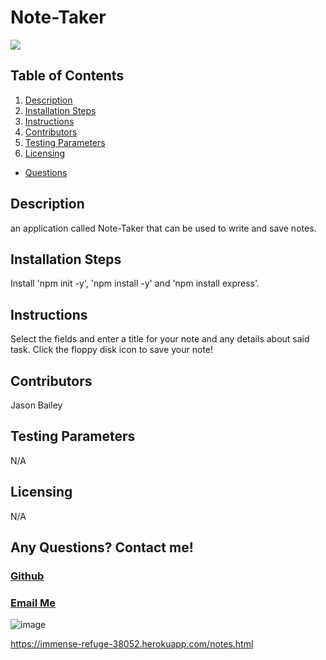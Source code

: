   # Note-Taker
  ![](https://img.shields.io/badge/license-Jason-blue)

  ## **Table of Contents**
  
  
  1. [Description](#description)
  2. [Installation Steps](#installation-steps)
  3. [Instructions](#instructions)
  4. [Contributors](#contributors)
  5. [Testing Parameters](#testing-parameters)
  6. [Licensing](#licensing)
  - [Questions](#github)
 
  
  
  ## Description
  an application called Note-Taker that can be used to write and save notes.
  ## Installation Steps
  Install 'npm init -y', 'npm install -y' and 'npm install express'.
  ## Instructions
  Select the fields and enter a title for your note and any details about said task. Click the floppy disk icon to save your note!
  ## Contributors
  Jason Bailey
  ## Testing Parameters
  N/A
  ## Licensing
  N/A

  ## Any Questions? Contact me!
  ### [Github](https://github.com/jayeebee)
  
  ### [Email Me](<mailto:jayeebee918@gmail.com>)
  
![image](https://user-images.githubusercontent.com/78186036/116837945-74556980-ab9a-11eb-80fe-6e505ceacd39.png)

https://immense-refuge-38052.herokuapp.com/notes.html
